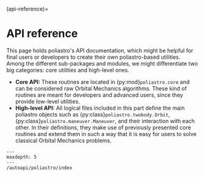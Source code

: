 (api-reference)=

# API reference

This page holds poliastro's API documentation, which might be helpful for final
users or developers to create their own poliastro-based utilities. Among the
different sub-packages and modules, we might differentiate two big categories:
core utilities and high-level ones.

- **Core API:** These routines are located in {py:mod}`poliastro.core`
  and can be considered raw Orbital Mechanics algorithms.
  These kind of routines are meant for developers and advanced users,
  since they provide low-level utilities.
- **High-level API:** All logical files included in this part define the main
  poliastro objects such as {py:class}`poliastro.twobody.Orbit`,
  {py:class}`poliastro.maneuver.Maneuver`, and their interaction with each other.
  In their definitions, they make use of previously presented core routines
  and extend them in such a way that
  it is easy for users to solve classical Orbital Mechanics problems.

```{toctree}
---
maxdepth: 5
---
/autoapi/poliastro/index
```

